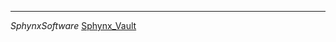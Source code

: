 
************************************************************
*SphynxSoftware*
[Sphynx_Vault](obsidian://adv-uri?vault=Sphynx_Vault&filepath=Welcome.md) 








